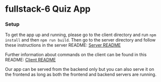 # fullstack-6 Quiz App

### Setup

To get the app up and running, please go to the client directory and run `npm install` and then `npm run build`.
Then go to the server directory and follow these instructions in the server README: [Server README](server/README.md)

Further information about commands on the client can be found in this README: [Client README](client/README.md)

Our app can be served from the backend only but you can also serve it on the frontend as long as both the frontend and backend servers are running.
